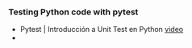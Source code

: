 ### Testing Python code with pytest

- Pytest | Introducción a Unit Test en Python [video](https://www.youtube.com/watch?v=5ufpsjfk99U)
- 